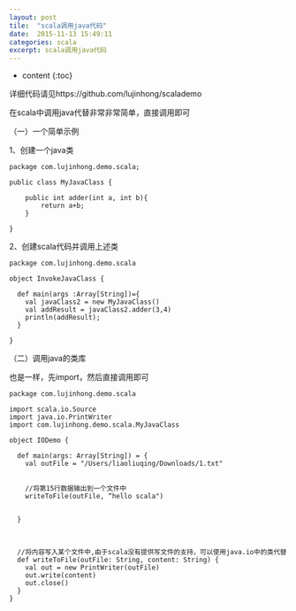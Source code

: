 ```yaml
---
layout: post
tile:  "scala调用java代码"
date:  2015-11-13 15:49:11
categories: scala 
excerpt: scala调用java代码
---
```


* content
{:toc}


 

详细代码请见https://github.com/lujinhong/scalademo

在scala中调用java代替非常非常简单，直接调用即可

（一）一个简单示例

1、创建一个java类
	
	package com.lujinhong.demo.scala;
	
	public class MyJavaClass {
		
		public int adder(int a, int b){
			return a+b;
		}
	
	}

2、创建scala代码并调用上述类
	
	package com.lujinhong.demo.scala
	
	object InvokeJavaClass {
	  
	  def main(args :Array[String])={
	    val javaClass2 = new MyJavaClass()
	    val addResult = javaClass2.adder(3,4)
	    println(addResult);
	  }
	  
	}

 

（二）调用java的类库

也是一样，先import，然后直接调用即可
	
	package com.lujinhong.demo.scala
	
	import scala.io.Source
	import java.io.PrintWriter
	import com.lujinhong.demo.scala.MyJavaClass
	
	object IODemo {
	
	  def main(args: Array[String]) = {
	    val outFile = "/Users/liaoliuqing/Downloads/1.txt"
	
	
	    //将第15行数据输出到一个文件中
	    writeToFile(outFile, “hello scala")
	    
	
	  }
	
	
	
	  //将内容写入某个文件中,由于scala没有提供写文件的支持，可以使用java.io中的类代替
	  def writeToFile(outFile: String, content: String) {
	    val out = new PrintWriter(outFile)
	    out.write(content)
	    out.close()
	  }
	}
